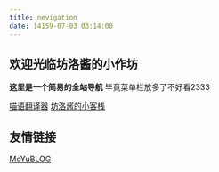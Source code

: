 ```yaml
---
title: nevigation
date: 14159-07-03 03:14:00
---
```


## 欢迎光临坊洛酱的小作坊

**这里是一个简易的全站导航**
毕竟菜单栏放多了不好看2333

[喵语翻译器](/MLT)
[坊洛酱的小客栈](https://wp.fangluo.top/)

## 友情链接

[MoYuBLOG](https://moyu.net.ru/)